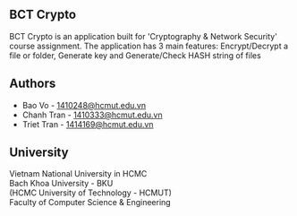 ## BCT Crypto
BCT Crypto is an application built for 'Cryptography & Network Security' course assignment. The application has 3 main features: Encrypt/Decrypt a file or folder, Generate key and Generate/Check HASH string of files


## Authors
* Bao Vo - 1410248@hcmut.edu.vn
* Chanh Tran - 1410333@hcmut.edu.vn
* Triet Tran - 1414169@hcmut.edu.vn

## University
Vietnam National University in HCMC<br>
Bach Khoa University - BKU<br>
(HCMC University of Technology - HCMUT)<br>
Faculty of Computer Science & Engineering
